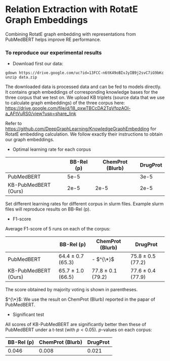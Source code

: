 # Relation Extraction with RotatE Graph Embeddings

Combining RotatE graph embedding with representations from PubMedBERT helps improve RE performance.

### To reproduce our experimental results

- Download first our data:
```
gdown https://drive.google.com/uc?id=13FCC-n6tK49oBIvJyIB9j2svC7iG9bKc
unzip data.zip
```
The downloaded data is processed data and can be fed to models directly. It contains graph embeddings of corresponding knowledge bases for the three corpus that we test on. We upload KB triplets (source data that we use to calculate graph embeddings) of the three corpus here:
https://drive.google.com/file/d/18_pxwTBCcDA2TqVfpzAOl-a_AFtVuRS0/view?usp=share_link

Refer to https://github.com/DeepGraphLearning/KnowledgeGraphEmbedding for RotatE embedding calculation. We follow exactly their instructions to obtain our graph embeddings.

- Optimal learning rate for each corpus

| | BB-Rel (p) | ChemProt (Blurb) | DrugProt |
| --- | --- | --- | --- |
| PubMedBERT | 5e-5 | | 3e-5 |
| KB-PubMedBERT (Ours) | 2e-5 | 2e-5 | 2e-5 |

Set different learning rates for different corpus in slurm files. Example slurm files will reproduce results on BB-Rel (p).

- F1-score 

Average F1-score of 5 runs on each of the corpus:

| | BB-Rel (p) | ChemProt (Blurb) | DrugProt |
| --- | --- | --- | --- |
| PubMedBERT | 64.4 $\pm$ 0.7 (65.3) | - $^{\*}$ | 75.8 $\pm$ 0.5 (77.2) |
| KB-PubMedBERT (Ours) | 65.7 $\pm$ 1.0 (66.5) | 77.8 $\pm$ 0.1 (79.2) | 77.6 $\pm$ 0.4 (77.9) |

The score obtained by majority voting is shown in parentheses. 

$^{\*}$: We use the result on ChemProt (Blurb) reported in the papar of PubMedBERT.

- Significant test

All scores of KB-PubMedBERT are significantly better then these of PubMedBERT under a t-test (with $p < 0.05$). $p$-values on each corpus:

| BB-Rel (p) | ChemProt (Blurb) | DrugProt |
| --- | --- | --- |
| 0.046 | 0.008 | 0.021 |
 
